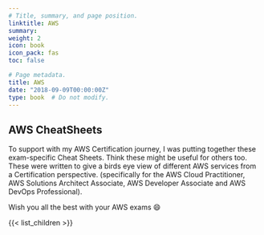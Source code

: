 ```yaml
---
# Title, summary, and page position.
linktitle: AWS
summary:
weight: 2
icon: book
icon_pack: fas
toc: false

# Page metadata.
title: AWS
date: "2018-09-09T00:00:00Z"
type: book  # Do not modify.
---
```


## AWS CheatSheets

To support with my AWS Certification journey, I was putting together these exam-specific Cheat Sheets. Think these might be useful for others too. These were written to give a birds eye view of different AWS services from a Certification perspective. (specifically for the AWS Cloud Practitioner, AWS Solutions Architect Associate, AWS Developer Associate and AWS DevOps Professional).

Wish you all the best with your AWS exams :smile:

{{< list_children >}}
